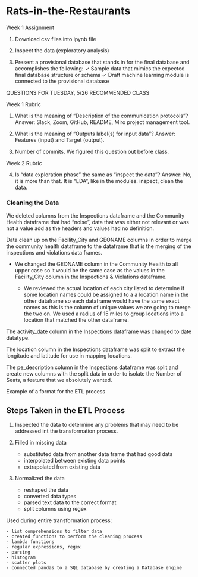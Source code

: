 # Rats-in-the-Restaurants

Week 1 Assignment

1. Download csv files into ipynb file
2. Inspect the data (exploratory analysis)

3. Present a provisional database that stands in for the final database and accomplishes the following:
✓ Sample data that mimics the expected final database structure or schema
✓ Draft machine learning module is connected to the provisional database

QUESTIONS FOR TUESDAY, 5/26 RECOMMENDED CLASS

Week 1 Rubric

1.	What is the meaning of “Description of the communication protocols”?
Answer: Slack, Zoom, GitHub, README, Miro project management tool.

2.	What is the meaning of “Outputs label(s) for input data”?
Answer: Features (input) and Target (output).

3.	Number of commits.  We figured this question out before class.


Week 2 Rubric

4.	Is “data exploration phase” the same as “inspect the data”?
Answer: No, it is more than that.  It is “EDA”, like in the modules. inspect, clean the data.

### Cleaning the Data


We deleted columns from the Inspections dataframe and the Community Health dataframe that had “noise”, data that was either not relevant or was not a value add as the headers and values had no definition.


Data clean up on the Facility_City and GEONAME columns in order to merge the community health dataframe to the dataframe that is the merging of the inspections and violations data frames.

  - We changed the GEONAME column in the Community Health to all upper case so it would be the same case as the values in the Facility_City column in the Inspections & Violations dataframe.

	- We reviewed the actual location of each city listed to determine if some location names could be assigned to a a location name in the other dataframe so each dataframe would have the same exact names as this is the column of unique values we are going to merge the two on.  We used a radius of 15 miles to group locations into a location that matched the other dataframe.


The activity_date column in the Inspections dataframe was changed to date datatype.

The location column in the Inspections dataframe was split to extract the longitude and latitude for use in mapping locations.

The pe_description column in the Inspections dataframe was split and create new columns with the split data in order to isolate the Number of Seats, a feature that we absolutely wanted.

Example of a format for the ETL process
## Steps Taken in the ETL Process

1. Inspected the data to determine any problems that may need to be addressed int the transformation process.

2.  Filled in missing data
	- substituted data from another data frame that had good data
	- interpolated between existing data points
	- extrapolated from existing data

3. Normalized the data
	- reshaped the data
	- converted data types
	- parsed text data to the correct format
	- split columns using regex

Used during entire transformation process:

	- list comprehensions to filter data
	- created functions to perform the cleaning process
	- lambda functions
	- regular expressions, regex
	- parsing
	- histogram
	- scatter plots
	- connected pandas to a SQL database by creating a Database engine
